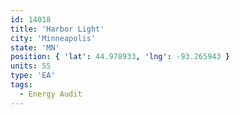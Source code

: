 ```yaml
---
id: 14018
title: 'Harbor Light'
city: 'Minneapolis'
state: 'MN'
position: { 'lat': 44.978933, 'lng': -93.265943 }
units: 55
type: 'EA'
tags:
  - Energy Audit
---
```


